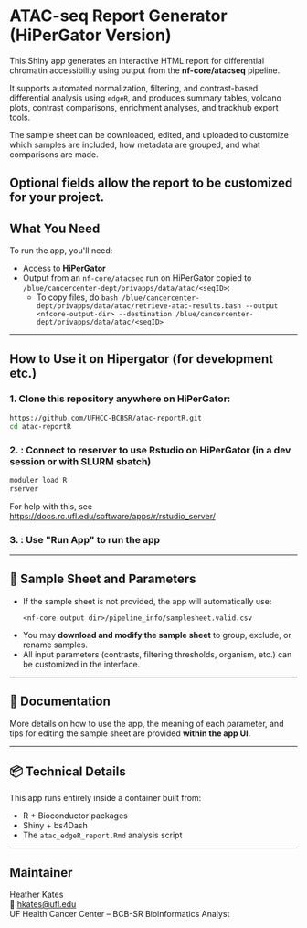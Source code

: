# ATAC-seq Report Generator (HiPerGator Version)

This Shiny app generates an interactive HTML report for differential chromatin accessibility using output from the **nf-core/atacseq** pipeline.

It supports automated normalization, filtering, and contrast-based differential analysis using `edgeR`, and produces summary tables, volcano plots, contrast comparisons, enrichment analyses, and trackhub export tools. 

The sample sheet can be downloaded, edited, and uploaded to customize which samples are included, how metadata are grouped, and what comparisons are made. 

Optional fields allow the report to be customized for your project.
---

## What You Need

To run the app, you'll need:

- Access to **HiPerGator**
- Output from an `nf-core/atacseq` run on HiPerGator copied to `/blue/cancercenter-dept/privapps/data/atac/<seqID>`:
	- To copy files, do `bash /blue/cancercenter-dept/privapps/data/atac/retrieve-atac-results.bash --output <nfcore-output-dir> --destination /blue/cancercenter-dept/privapps/data/atac/<seqID>`
---

## How to Use it on Hipergator (for development etc.)

### 1. Clone this repository anywhere on HiPerGator:

```bash
https://github.com/UFHCC-BCBSR/atac-reportR.git
cd atac-reportR
```

### 2. : Connect to reserver to use Rstudio on HiPerGator (in a dev session or with SLURM sbatch)

```bash
moduler load R
rserver
```

For help with this, see https://docs.rc.ufl.edu/software/apps/r/rstudio_server/

### 3. : Use "Run App" to run the app
---

## 📝 Sample Sheet and Parameters

- If the sample sheet is not provided, the app will automatically use:
  ```
  <nf-core output dir>/pipeline_info/samplesheet.valid.csv
  ```
- You may **download and modify the sample sheet** to group, exclude, or rename samples.
- All input parameters (contrasts, filtering thresholds, organism, etc.) can be customized in the interface.

---

## 📖 Documentation

More details on how to use the app, the meaning of each parameter, and tips for editing the sample sheet are provided **within the app UI**.

---

## 📦 Technical Details

This app runs entirely inside a container built from:
- R + Bioconductor packages
- Shiny + bs4Dash
- The `atac_edgeR_report.Rmd` analysis script

---

## Maintainer

Heather Kates  
📧 hkates@ufl.edu  
UF Health Cancer Center – BCB-SR Bioinformatics Analyst

